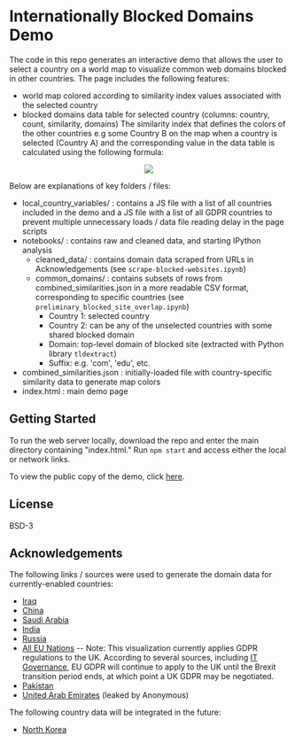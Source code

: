 # Internationally Blocked Domains Demo
The code in this repo generates an interactive demo that allows the user to select a country on a world map to visualize common web domains blocked in other countries. The page includes the following features:
- world map colored according to similarity index values associated with the selected country
- blocked domains data table for selected country (columns: country, count, similarity, domains)
The similarity index that defines the colors of the other countries e.g some Country B on the map when a country is selected (Country A) and the corresponding value in the data table is calculated using the following formula:
<p align = "center"><img src="https://render.githubusercontent.com/render/math?math=\frac{\text{number of unique common blocked domains in Country A AND Country B}}{\text{total number of unique domains blocked by Country A OR Country B}}"></p>

Below are explanations of key folders / files:
- local_country_variables/ : contains a JS file with a list of all countries included in the demo and a JS file with a list of all GDPR countries to prevent multiple unnecessary loads / data file reading delay in the page scripts
- notebooks/ : contains raw and cleaned data, and starting IPython analysis
  - cleaned_data/ : contains domain data scraped from URLs in Acknowledgements (see `scrape-blocked-websites.ipynb`)
  - common_domains/ : contains subsets of rows from combined_similarities.json in a more readable CSV format, corresponding to specific countries (see `preliminary_blocked_site_overlap.ipynb`)
    - Country 1: selected country
    - Country 2: can be any of the unselected countries with some shared blocked domain
    - Domain: top-level domain of blocked site (extracted with Python library `tldextract`)
    - Suffix: e.g. 'com', 'edu', etc.
- combined_similarities.json : initially-loaded file with country-specific similarity data to generate map colors
- index.html : main demo page

## Getting Started
To run the web server locally, download the repo and enter the main directory containing "index.html." Run `npm start` and access either the local or network links.

To view the public copy of the demo, click [here](https://pair-interoperability-demo.herokuapp.com/).

## License
BSD-3

## Acknowledgements
The following links / sources were used to generate the domain data for currently-enabled countries:
- [Iraq](https://www.theregister.co.uk/2014/07/01/revealed_the_great_firewall_of_iraq/)
- [China](https://cyber.harvard.edu/filtering/china/)
- [Saudi Arabia](https://cyber.harvard.edu/filtering/saudiarabia/)
- [India](https://www.medianama.com/2012/05/223-isp-wise-list-of-blocked-sites-indiablocks/)
- [Russia](https://web.archive.org/web/20140710063312/http://www.antizapret.info/)
- [All EU Nations](https://data.verifiedjoseph.com/dataset/websites-not-available-eu-gdpr)
-- Note: This visualization currently applies GDPR regulations to the UK. According to several sources, including [IT Governance](https://www.itgovernance.co.uk/eu-gdpr-uk-dpa-2018-uk-gdpr), EU GDPR will continue to apply to the UK until the Brexit transition period ends, at which point a UK GDPR may be negotiated.
- [Pakistan](https://propakistani.pk/wp-content/uploads/2010/05/blocked.html)
- [United Arab Emirates](https://pastehtml.com/view/c3321xhl7.rtxt) (leaked by Anonymous)

The following country data will be integrated in the future:
- [North Korea](https://www.npr.org/sections/thetwo-way/2016/09/21/494902997/north-korea-accidentally-reveals-it-only-has-28-websites)
